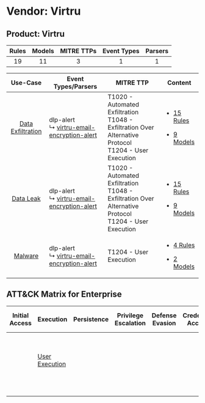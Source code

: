 Vendor: Virtru
==============
Product: Virtru
---------------
| Rules | Models | MITRE TTPs | Event Types | Parsers |
|:-----:|:------:|:----------:|:-----------:|:-------:|
|  19   |   11   |     3      |      1      |    1    |

|                            Use-Case                            | Event Types/Parsers                                                                                          | MITRE TTP                                                                                                      | Content                                                                                                     |
|:--------------------------------------------------------------:| ------------------------------------------------------------------------------------------------------------ | -------------------------------------------------------------------------------------------------------------- | ----------------------------------------------------------------------------------------------------------- |
| [Data Exfiltration](../../../UseCases/uc_data_exfiltration.md) |  dlp-alert<br> ↳ [virtru-email-encryption-alert](Parsers/parserContent_virtru-email-encryption-alert.md)<br> | T1020 - Automated Exfiltration<br>T1048 - Exfiltration Over Alternative Protocol<br>T1204 - User Execution<br> | [<ul><li>15 Rules</li></ul><ul><li>9 Models</li></ul>](Rules_Models/r_m_virtru_virtru_Data_Exfiltration.md) |
|         [Data Leak](../../../UseCases/uc_data_leak.md)         |  dlp-alert<br> ↳ [virtru-email-encryption-alert](Parsers/parserContent_virtru-email-encryption-alert.md)<br> | T1020 - Automated Exfiltration<br>T1048 - Exfiltration Over Alternative Protocol<br>T1204 - User Execution<br> | [<ul><li>15 Rules</li></ul><ul><li>9 Models</li></ul>](Rules_Models/r_m_virtru_virtru_Data_Leak.md)         |
|           [Malware](../../../UseCases/uc_malware.md)           |  dlp-alert<br> ↳ [virtru-email-encryption-alert](Parsers/parserContent_virtru-email-encryption-alert.md)<br> | T1204 - User Execution<br>                                                                                     | [<ul><li>4 Rules</li></ul><ul><li>2 Models</li></ul>](Rules_Models/r_m_virtru_virtru_Malware.md)            |

ATT&CK Matrix for Enterprise
----------------------------
| Initial Access | Execution                                                           | Persistence | Privilege Escalation | Defense Evasion | Credential Access | Discovery | Lateral Movement | Collection | Command and Control | Exfiltration                                                                                                                                                           | Impact |
| -------------- | ------------------------------------------------------------------- | ----------- | -------------------- | --------------- | ----------------- | --------- | ---------------- | ---------- | ------------------- | ---------------------------------------------------------------------------------------------------------------------------------------------------------------------- | ------ |
|                | [User Execution](https://attack.mitre.org/techniques/T1204)<br><br> |             |                      |                 |                   |           |                  |            |                     | [Exfiltration Over Alternative Protocol](https://attack.mitre.org/techniques/T1048)<br><br>[Automated Exfiltration](https://attack.mitre.org/techniques/T1020)<br><br> |        |